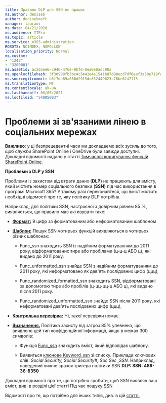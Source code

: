 ```yaml
---
title: Правило DLP для SSN не працює
ms.author: deniseb
author: denisebmsft
manager: laurawi
ms.date: 04/21/2020
ms.audience: ITPro
ms.topic: article
ms.service: o365-administration
ROBOTS: NOINDEX, NOFOLLOW
localization_priority: Normal
ms.custom:
- "1242"
- "3200001"
ms.assetid: ac265ee6-c946-476e-9bf0-0ea0e8adc98a
ms.openlocfilehash: 3f30998fb3bc4c5442e4e1541b87d88ecd7df6eef3a50e719fa5014eb86af39c
ms.sourcegitcommit: b5f7da89a650d2915dc652449623c78be6247175
ms.translationtype: MT
ms.contentlocale: uk-UA
ms.lasthandoff: 08/05/2021
ms.locfileid: "54005003"
---
```

# <a name="dlp-issues-with-social-security-numbers"></a>Проблеми зі зв'язаними лінею в соціальних мережах

**Важливо**: у ці безпрецедентні часи ми докладаємо всіх зусиль до того, щоб служби SharePoint Online і OneDrive були завжди доступні. Докладні відомості надано у статті [Тимчасові коригування функцій SharePoint Online](https://aka.ms/ODSPAdjustments).

**Проблеми з DLP у SSN**

Проблеми із захистом від втрати даних **(DLP)** не працюють для вмісту, який містить номер соціального безпеки **(SSN)** під час використання в програмі Microsoft 365? У такому разі переконайтеся, що вміст містить необхідні відомості про те, яку політику DLP потрібна. 
  
Наприклад, для політики SSN, настроєної з довірчим рівнем 85 %, виявляється, що правило має активувати таке:
  
- **[Формат:](https://docs.microsoft.com/microsoft-365/compliance/sensitive-information-type-entity-definitions#format-80)** 9 цифр за форматованим або неформатованим шаблоном

- **[Шаблон:](https://msconnect.microsoft.com/https:/docs.microsoft.com/office365/securitycompliance/what-the-sensitive-information-types-look-for#pattern-80)** Пошук SSN чотирьох функцій виявляються в чотирьох різних шаблонах:

  - Func_ssn знаходить SSN із надійним форматуванням до 2011 року, відформатованих тире або пробілами (ц-ц-ц АБО ц), які видано до 2011 року.

  - Func_unformatted_ssn знайде SSN з надійним форматуванням до 2011 року, які неформатовано як дев'ять послідовних цифр (ццц),

  - Func_randomized_formatted_ssn знаходить SSN, відформатовані за допомогою тире або пробілів (ц-цц-цц-ц АБО ц), які видано після 2011 року.

  - Func_randomized_unformatted_ssn знайде SSN після 2011 року, які неформатовані дев'ять послідовних цифр (ццц),

- **[Контрольна перевірка:](https://docs.microsoft.com/microsoft-365/compliance/sensitive-information-type-entity-definitions#checksum-79)** Ні, такої перевірки немає.

- **[Визначення.](https://docs.microsoft.com/microsoft-365/compliance/sensitive-information-type-entity-definitions#definition-80)** Політика захисту від загроз 85% упевнена, що виявлено цей тип конфіденційної інформації, якщо в межах 300 символів:

  - Функція [Func_ssn](https://docs.microsoft.com/microsoft-365/compliance/sensitive-information-type-entity-definitions#pattern-80) знаходить вміст, який відповідає шаблону.

  - Виявиться [ключове Keyword_ssn](https://docs.microsoft.com/microsoft-365/compliance/sensitive-information-type-entity-definitions#keyword_ssn) зі списку. Приклади ключових слів: *Social Security, Social Security#, Soc Sec ,SSN.* Наприклад, наведений нижче зразок тригера політики SSN **DLP: SSN: 489-36-8350**
  
Докладні відомості про те, що потрібно зробити, щоб SSN виявляв ваш вміст, див. в розділі цієї статті Під час пошуку [SSN](https://docs.microsoft.com/microsoft-365/compliance/sensitive-information-type-entity-definitions#us-social-security-number-ssn)
  
Відомості про те, що потрібно для інших типів, див. в цій [статті.](https://docs.microsoft.com/microsoft-365/compliance/sensitive-information-type-entity-definitions)
  